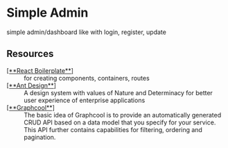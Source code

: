 <h1>Simple Admin</h1>
<p>simple admin/dashboard like with login, register, update</p>

## Resources


<dl>
  <dt><a href="https://github.com/react-boilerplate/react-boilerplate">[**React Boilerplate**]</a></dt>
  <dd>for creating components, containers, routes</dd>

  <dt><a href="https://ant.design/docs/react/introduce">[**Ant Design**]</a></dt>
  <dd>A design system with values of Nature and Determinacy for better user experience of enterprise applications</dd>
  
  <dt><a href="https://www.graph.cool/docs/">[**Graphcool**]</a></dt>
  <dd>The basic idea of Graphcool is to provide an automatically generated CRUD API based on a data model that you specify for your service. This API further contains capabilities for filtering, ordering and pagination.
  </dd>
</dl>